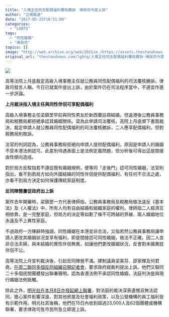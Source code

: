 ```yaml
---
title: "入境主任同志配偶福利覆核勝訴　律政司今提上訴"
author: "立場報道"
date: "2017-05-25T18:51:00"
categories:
  - "LGBTQ"
tags:
  - "同性婚姻"
  - "律政司"
topics: []
image: "http://web.archive.org/web/2021im_/https://assets.thestandnews.com/media/photos/yuen3-01_BDlI2.png"
original_url: "thestandnews.com/lgbtq/入境主任同志配偶福利覆核勝訴-律政司今提上訴"
---
```

![](http://web.archive.org/web/2021im_/https://assets.thestandnews.com/media/photos/yuen3-01_BDlI2.png)

高等法院上月底裁定高級入境事務主任就公務員同性配偶福利的司法覆核勝訴，律政司發言人稱，今日已就案件提出上訴，由於案件仍在司法程序當中，不適宜作進一步評論。

**上月裁決指入境主任與同性伴侶可享配偶福利**

高級入境事務主任梁鎮罡早前與同性男友於新西蘭註冊結婚，但返港後公務員事務局和稅務局都拒絕承認其婚姻關係。梁為此申請司法覆核，高院上月底頒下書面裁決，裁定申請人就公務員同性配偶福利的司法覆核勝訴，二人應享配偶福利，但對稅務局則敗訴。

法官的判詞認為，公務員事務局拒絕向申請人提供配偶福利，原因是申請人的婚姻不受本港法例認可。此差別待遇表面上是法例定義問題，但分析後可得出這是間接由性傾向造成。

對於局方反駁指若不遵從既有婚姻規例，便等同「走後門」認可同性婚姻，法官則指出，看不到若局方如向外國結婚的同性伴侶提供配偶福利，有任何不合法之處，亦看不到局方決定如何保護傳統家庭制度。

**反同陣營屢促政府出上訴**

案件去年開審時，梁鎮罡一方代表律師指，公務員事務局及稅務局做法違反《基本法》及《人權法》中，所有人均有自由結婚和組織家庭的權利。律師指二人經濟互相依靠，是一完整家庭，但局方的決定等如劃了條不可跨越的界線，兩人婚姻地位永遠及不上異性家庭。

不過政府一方陳辭時強調，同性婚姻在本港並非合法，又指若然公務員事務局讓申請人更改其婚姻狀况並享有福利，即是間接認可同性婚姻，做法不正確。因二人並非合法夫婦，與未結婚的異性伴侶無異，如讓他們更改婚姻狀況，反會對未婚異姓伴侶不公。

高等法院上月宣判裁決後，引起反同陣營不滿。建制議員梁美芬、邵家輝及何君堯，[在周二聯同多個反同組織召開記者會](../../lgbtq/%E4%B8%8D%E6%BB%BF%E5%90%8C%E5%BF%97%E4%BC%B4%E4%BE%B6%E4%BA%AB%E5%85%AC%E5%8B%99%E5%93%A1%E7%A6%8F%E5%88%A9-%E6%A2%81%E7%BE%8E%E8%8A%AC%E7%AD%89%E7%99%BC%E8%81%B2%E6%98%8E%E4%BF%83%E7%B6%AD%E8%AD%B7%E5%A9%9A%E5%A7%BB%E5%88%B6%E5%BA%A6-%E9%BB%83%E5%81%89%E6%98%8E-%E8%A3%81%E6%B1%BA%E8%A1%9D%E6%93%8A%E5%B8%82%E6%B0%91-%E8%89%AF%E5%BF%83%E8%87%AA%E7%94%B1/)，要求政府就裁判提出上訴。他們又聯同二十多個民間團體發出聯署聲明，認為香港法例不承認同性婚姻，法庭判決是與現行婚姻法例抵觸。

除此之外，[明光社在本月8日亦發起網上聯署](../../lgbtq/%E9%AB%98%E9%99%A2%E8%A3%81%E5%AE%9A%E5%90%8C%E5%BF%97%E9%85%8D%E5%81%B6%E4%BA%AB%E5%85%AC%E5%8B%99%E5%93%A1%E7%A6%8F%E5%88%A9-%E6%98%8E%E5%85%89%E7%A4%BE%E7%99%BC%E8%81%AF%E7%BD%B2%E4%BF%83%E6%94%BF%E5%BA%9C%E4%B8%8A%E8%A8%B4/)，對法庭的裁決深表遺憾且無法認同，擔心案件影響深遠，對其他房屋及社會福利政策，以及公營機構的員工福利皆有示範作用。明光社其後稱，他們在15日內收到超過23,000人及62個團體或機構聯署，要求律政司急市民所急立即提上訴。